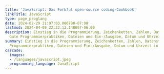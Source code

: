 ```yaml
---
title: 'JavaScript: Das Forkful open-source coding-Cookbook'
linkTitle: JavaScript
type: page_proglang
date: 2024-02-29 21:07:03.006780-07:00
lastmod: 2024-04-09 22:23:13.148007-06:00
description: Einstieg in die Programmierung, Zeichenketten, Zahlen, Datenstrukturen,
  Gute Programmierpraktiken, Dateien und Ein-/Ausgabe, Datum und Uhrzeit in der…
summary: Einstieg in die Programmierung, Zeichenketten, Zahlen, Datenstrukturen, Gute
  Programmierpraktiken, Dateien und Ein-/Ausgabe, Datum und Uhrzeit in der…
cascade:
  images:
  - /languages/javascript.jpeg
  programming_language: JavaScript
---
```

